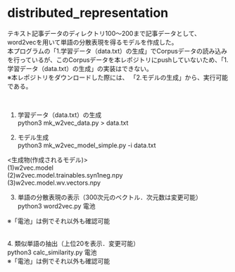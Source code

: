 # distributed_representation

テキスト記事データのディレクトリ100～200まで記事データとして、word2vecを用いて単語の分散表現を得るモデルを作成した。<br>
本プログラムの「1.学習データ（data.txt）の生成」でCorpusデータの読み込みを行っているが、このCorpusデータを本レポジトリにpushしていないため、「1.学習データ（data.txt）の生成」の実装はできない。<br>
※本レポジトリをダウンロードした際には、 「2.モデルの生成」から、実行可能である。



<br>

1. 学習データ（data.txt）の生成             <br>
python3 mk_w2vec_data.py > data.txt

2. モデル生成  <br>
python3 mk_w2vec_model_simple.py -i data.txt  <br>

<生成物(作成されるモデル)>　                <br>
(1)w2vec.model                         <br>
(2)w2vec.model.trainables.syn1neg.npy  <br>
(3)w2vec.model.wv.vectors.npy          <br>


3. 単語の分散表現の表示（300次元のベクトル．次元数は変更可能） <br>
python3 word2vec.py 電池

※「電池」は例でそれ以外も確認可能

 <br>
4. 類似単語の抽出（上位20を表示．変更可能） <br>
python3 calc_similarity.py 電池
<br>
※「電池」は例でそれ以外も確認可能

